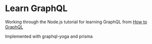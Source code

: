 # Learn GraphQL
 Working through the Node.js tutorial for learning GraphQL from [How to GraphQL](https://www.howtographql.com/)
 
 Implemented with graphql-yoga and prisma
